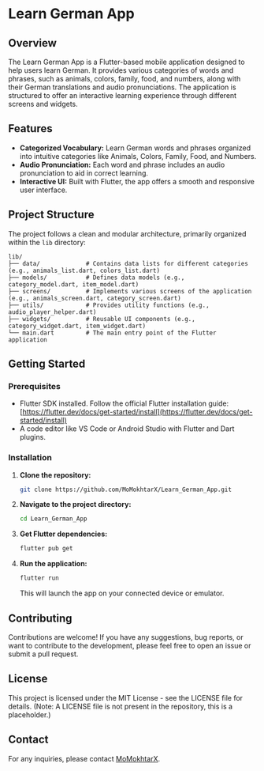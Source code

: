 # Learn German App

## Overview

The Learn German App is a Flutter-based mobile application designed to help users learn German. It provides various categories of words and phrases, such as animals, colors, family, food, and numbers, along with their German translations and audio pronunciations. The application is structured to offer an interactive learning experience through different screens and widgets.

## Features

*   **Categorized Vocabulary:** Learn German words and phrases organized into intuitive categories like Animals, Colors, Family, Food, and Numbers.
*   **Audio Pronunciation:** Each word and phrase includes an audio pronunciation to aid in correct learning.
*   **Interactive UI:** Built with Flutter, the app offers a smooth and responsive user interface.

## Project Structure

The project follows a clean and modular architecture, primarily organized within the `lib` directory:

```
lib/
├── data/             # Contains data lists for different categories (e.g., animals_list.dart, colors_list.dart)
├── models/           # Defines data models (e.g., category_model.dart, item_model.dart)
├── screens/          # Implements various screens of the application (e.g., animals_screen.dart, category_screen.dart)
├── utils/            # Provides utility functions (e.g., audio_player_helper.dart)
├── widgets/          # Reusable UI components (e.g., category_widget.dart, item_widget.dart)
└── main.dart         # The main entry point of the Flutter application
```

## Getting Started

### Prerequisites

*   Flutter SDK installed. Follow the official Flutter installation guide: [https://flutter.dev/docs/get-started/install](https://flutter.dev/docs/get-started/install)
*   A code editor like VS Code or Android Studio with Flutter and Dart plugins.

### Installation

1.  **Clone the repository:**

    ```bash
    git clone https://github.com/MoMokhtarX/Learn_German_App.git
    ```

2.  **Navigate to the project directory:**

    ```bash
    cd Learn_German_App
    ```

3.  **Get Flutter dependencies:**

    ```bash
    flutter pub get
    ```

4.  **Run the application:**

    ```bash
    flutter run
    ```

    This will launch the app on your connected device or emulator.

## Contributing

Contributions are welcome! If you have any suggestions, bug reports, or want to contribute to the development, please feel free to open an issue or submit a pull request.

## License

This project is licensed under the MIT License - see the LICENSE file for details. (Note: A LICENSE file is not present in the repository, this is a placeholder.)

## Contact

For any inquiries, please contact [MoMokhtarX](https://github.com/MoMokhtarX).


